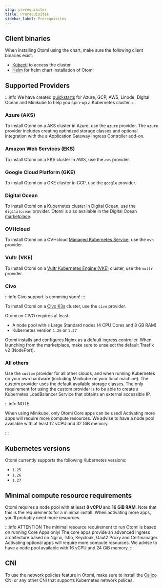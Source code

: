```yaml
---
slug: prerequisites
title: Prerequisites
sidebar_label: Prerequisites
---
```


## Client binaries

When installing Otomi using the chart, make sure the following client binaries exist:

- [Kubectl](https://kubernetes.io/docs/tasks/tools/#kubectl) to access the cluster
- [Helm](https://helm.sh/docs/intro/install/) for helm chart installation of Otomi

## Supported Providers

:::info
We have created [quickstarts](https://github.com/redkubes/quickstart) for Azure, GCP, AWS, Linode, Digital Ocean and Minikube to help you spin-up a Kubernetes cluster.
:::

### Azure (AKS)

To install Otomi on a AKS cluster in Azure, use the `azure` provider. The `azure` provider includes creating optimized storage classes and optional integration with the a Application Gateway Ingress Controller add-on.

### Amazon Web Services (EKS)

To install Otomi on a EKS cluster in AWS, use the `aws` provider.

### Google Cloud Platform (GKE)

To install Otomi on a GKE cluster in GCP, use the `google` provider.

### Digital Ocean

To install Otomi on a Kubernetes cluster in Digital Ocean, use the `digitalocean` provider. Otomi is also available in the Digital Ocean [marketplace](https://marketplace.digitalocean.com/apps/otomi?refcode=476bfcac9ec9&action=deploy).

### OVHcloud

To install Otomi on a OVHcloud [Managed Kubernetes Service](https://www.ovhcloud.com/en-gb/public-cloud/kubernetes/), use the `ovh` provider.

### Vultr (VKE)

To install Otomi on a [Vultr Kubernetes Engine (VKE)](https://www.vultr.com/docs/vultr-kubernetes-engine/) cluster, use the `vultr` provider.

### Civo

:::info
Civo support is comming soon!
:::

To install Otomi on a [Civo K3s](https://www.civo.com/kubernetes) cluster, use the `civo` provider.

Otomi on CIVO requires at least:

* A node pool with `3` Large Standard nodes (4 CPU Cores and 8 GB RAM)
* Kubernetes version `1.26` or `1.27`

Otomi installs and configures Nginx as a default ingress controller. When launching from the marketplace, make sure to unselect the default Traefik v2 (NodePort).

### All others

Use the `custom` provider for all other clouds, and when running Kubernetes on your own hardware (including Minikube on your local machine). The custom provider uses the default available storage classes. The only requirement for using the custom provider is to be able to create a Kubernetes LoadBalancer Service that obtains an external accessible IP.

:::info NOTE

When using Minikube, only Otomi Core apps can be used! Activating more apps will require more compute resources. We advise to have a node pool available with at least 12 vCPU and 32 GiB memory.

:::

## Kubernetes versions

Otomi currently supports the following Kubernetes versions:

- `1.25`
- `1.26`
- `1.27`

## Minimal compute resource requirements

Otomi requires a node pool with at least **8 vCPU** and **16 GiB RAM**. Note that this is the requirements for a minimal install. When activating more apps, you'll probably need more resources.

:::info ATTENTION
The minimal resource requirement to run Otomi is based on running Core Apps only! The core apps provide an advanced ingress architecture based on Nginx, Istio, Keycloak, Oaut2 Proxy and Certmanager. Activating optional apps will require more compute resources. We advise to have a node pool available with 16 vCPU and 24 GiB memory.
:::

## CNI

To use the network policies feature in Otomi, make sure to install the [Calico](https://www.tigera.io/project-calico/) CNI or any other CNI that supports Kubernetes network polices.

